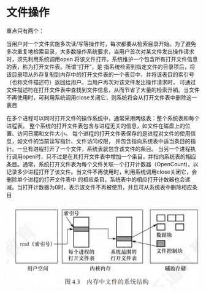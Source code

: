 # 文件操作

重点只有两个：

当用户对一个文件实施多次读/写等操作时，每次都要从检索目录开始。为了避免多次重复地检索目录，大多数操作系统要求，当用户首次对某文件发出操作请求时，须先利用系统调用open 将该文件打开。系统维护一个包含所有打开文件信息的表，称为打开文件表。所谓“打开”，是 指系统检索到指定文件的目录项后，将该目录项从外存复制到内存中的打开文件表的一个表目中，并将该表目的索引号（也称文件描述符）返回给用户。当用户再次对该文件发出操作请求时， 可通过文件描述符在打开文件表中查找到文件信息，从而节省了大量的检索开销。当文件不再使用时，可利用系统调用close关闭它，则系统将会从打开文件表中删除这一表目

在多个进程可以同时打开文件的操作系统中，通常采用两级表：整个系统表和每个进程表。 整个系统的打开文件表包含与进程无关的信息，如文件在磁盘上的位置、访问日期和文件大小。 每个进程的打开文件表保存的是进程对文件的使用信息，如文件的当前读写指针、文件访问权限， 并包含指向系统表中适当条目的指针。一旦有进程打开了一个文件，系统表就包含该文件的条目。 当另一个进程执行调用open时，只不过是在其打开文件表中增加一个条目，并指向系统表的相应 条目。通常，系统打开文件表为每个文件关联一个打开计数器（OpenCount)，以记录多少进程打开了该文件。当文件不再使用时，利用系统调用close关闭它，会删除单个进程的打开文件表中 的相应条目，系统表中的相应打开计数器也会递减。当打开计数器为0时，表示该文件不再被使用，并且可从系统表中删除相应条目

![](./img/Snipaste_2025-06-09_16-31-53.png)